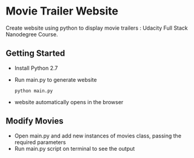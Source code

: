# Movie Trailer Website
Create website using python to display movie trailers : Udacity Full Stack Nanodegree Course.

## Getting Started 
- Install Python 2.7 

- Run main.py to generate website 
  ```
  python main.py
  ```
- website automatically opens in the browser 

## Modify Movies 
- Open main.py and add new instances of movies class, passing the required parameters 
- Run main.py script on terminal to see the output 




